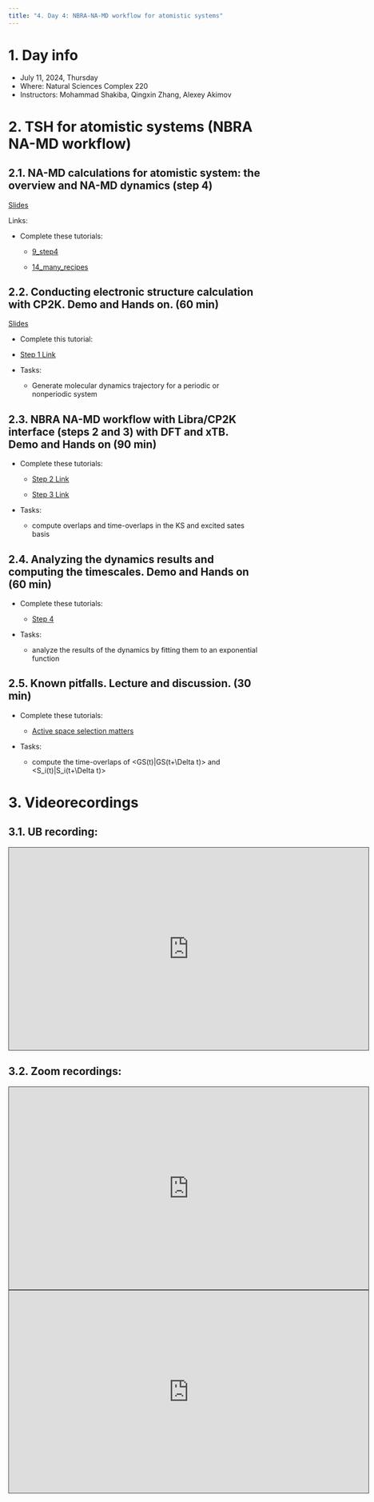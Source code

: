 ```yaml
---
title: "4. Day 4: NBRA-NA-MD workflow for atomistic systems"
---
```


# 1. Day info

 - July 11, 2024, Thursday
 - Where: Natural Sciences Complex 220
 - Instructors: Mohammad Shakiba, Qingxin Zhang, Alexey Akimov

# 2. TSH for atomistic systems (NBRA NA-MD workflow)

## 2.1. NA-MD calculations for atomistic system: the overview and NA-MD dynamics (step 4)

[Slides](../files/Alexey_Akimov/July11-morning-NBRA.pdf)

Links:

* Complete these tutorials: 

  - [9_step4](https://github.com/compchem-cybertraining/Tutorials_Libra/blob/master/6_dynamics/2_nbra_workflows/9_step4/tutorial.ipynb)

  - [14_many_recipes](https://github.com/compchem-cybertraining/Tutorials_Libra/tree/master/6_dynamics/2_nbra_workflows/14_many_recipes)


## 2.2. Conducting electronic structure calculation with CP2K. Demo and Hands on. (60 min)

[Slides](../files/Mohammad_Shakiba/July11-nbra.pdf)

* Complete this tutorial:

- [Step 1 Link](https://github.com/compchem-cybertraining/Tutorials_Libra/tree/master/6_dynamics/2_nbra_workflows/6_step1_cp2k)

* Tasks:

  - Generate molecular dynamics trajectory for a periodic or nonperiodic system


## 2.3. NBRA NA-MD workflow with Libra/CP2K interface (steps 2 and 3) with DFT and xTB. Demo and Hands on (90 min)

* Complete these tutorials:

  - [Step 2 Link](https://github.com/compchem-cybertraining/Tutorials_Libra/tree/master/6_dynamics/2_nbra_workflows/7_step2_cp2k)

  - [Step 3 Link](https://github.com/compchem-cybertraining/Tutorials_Libra/tree/master/6_dynamics/2_nbra_workflows/8_step3)

* Tasks:

  - compute overlaps and time-overlaps in the KS and excited sates basis


## 2.4. Analyzing the dynamics results and computing the timescales. Demo and Hands on (60 min)

* Complete these tutorials:

  - [Step 4](https://github.com/compchem-cybertraining/Tutorials_Libra/tree/master/6_dynamics/2_nbra_workflows/9_step4)

* Tasks:

  - analyze the results of the dynamics by fitting them to an exponential function


## 2.5. Known pitfalls. Lecture and discussion. (30 min)

* Complete these tutorials:

  - [Active space selection matters](https://github.com/compchem-cybertraining/Tutorials_Libra/tree/master/6_dynamics/2_nbra_workflows/17_active_space_selection)

* Tasks:
  - compute the time-overlaps of <GS(t)|GS(t+\Delta t)> and <S_i(t)|S_i(t+\Delta t)>



# 3. Videorecordings

## 3.1. UB recording:

<iframe src="https://ub.hosted.panopto.com/Panopto/Pages/Embed.aspx?id=427968c4-d661-46f3-8a78-b18f01178aa0
&autoplay=false&offerviewer=true&showtitle=true&showbrand=true&captions=false&interactivity=all" height="405" width="720" 
style="border: 1px solid #464646;" allowfullscreen allow="autoplay" aria-label="Panopto Embedded Video Player" 
aria-description="Libra Workshop and Summer School on Excited States and Nonadiabatic Dynamics 2024, Day 4" ></iframe>

## 3.2. Zoom recordings:

<iframe src="https://ub.hosted.panopto.com/Panopto/Pages/Embed.aspx?id=ee9fc62b-dc12-4c37-a880-b1aa013679ec
&autoplay=false&offerviewer=true&showtitle=true&showbrand=true&captions=false&interactivity=all" height="405" width="720" 
style="border: 1px solid #464646;" allowfullscreen allow="autoplay" aria-label="Panopto Embedded Video Player" 
aria-description="Libra Workshop and Summer School, Day 4, Part 1" ></iframe>


<iframe src="https://ub.hosted.panopto.com/Panopto/Pages/Embed.aspx?id=94067b51-49ed-4082-8ef5-b1aa0179225d
&autoplay=false&offerviewer=true&showtitle=true&showbrand=true&captions=false&interactivity=all" height="405" width="720" 
style="border: 1px solid #464646;" allowfullscreen allow="autoplay" aria-label="Panopto Embedded Video Player" 
aria-description="Libra Workshop and Summer School, Day 4, Part 2" ></iframe>


